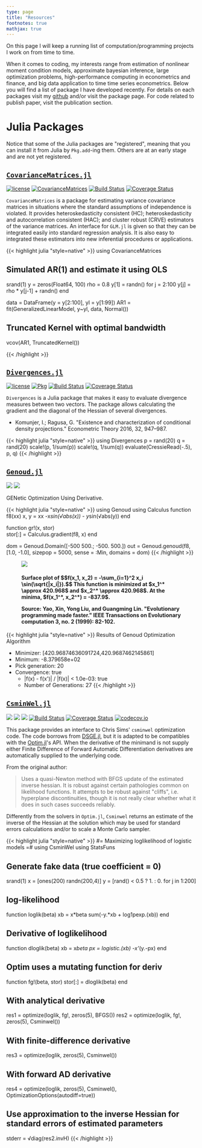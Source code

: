 ```yaml
---
type: page
title: "Resources"
footnotes: true
mathjax: true
---
```


On this page I will keep a running list of computation/programming projects I work on from time to time.

When it comes to coding, my interests range from estimation of nonlinear moment condition models, approximate bayesian inference, large optimization problems,
high-performance computing in econometrics and finance, and big data application to time time series econometrics.  Below you will find a list of package I have developed recently. For details on each packages visit my [github](http://github.com/gragusa) and/or visit the package page. For code related to publish paper, visit the publication section.

# Julia Packages

Notice that some of the Julia packages are "registered", meaning that you can install it from Julia by `Pkg.add`-ing them. Others are at an early stage and are not yet registered.

## [`CovarianceMatrices.jl`](http:://github.com/gragusa/CovarianceMatrices.jl)

[![license](https://img.shields.io/badge/license-MIT-blue.svg)](https://raw.githubusercontent.com/gragusa/CovarianceMatrices.jl/master/LICENSE.md)  [![CovarianceMatrices](http://pkg.julialang.org/badges/CovarianceMatrices_0.5.svg)](http://pkg.julialang.org/?pkg=CovarianceMatrices&ver=0.5) [![Build Status](https://travis-ci.org/gragusa/CovarianceMatrices.jl.svg?branch=master)](https://travis-ci.org/gragusa/CovarianceMatrices.jl) [![Coverage Status](https://coveralls.io/repos/gragusa/CovarianceMatrices.jl/badge.svg?branch=master&service=github)](https://coveralls.io/github/gragusa/CovarianceMatrices.jl?branch=master)

`CovarianceMatrices` is a package for estimating variance covariance matrices in situations where the standard assumptions of independence is violated. It provides heteroskedasticity consistent (HC); heteroskedasticity and autocorrelation consistent (HAC); and cluster robust (CRVE) estimators of the variance matrices. An interface for `GLM.jl` is given so that they can be integrated easily  into standard regression analysis. It is also easy to integrated these estimators into new inferential procedures or applications.


{{< highlight julia "style=native" >}}
using CovarianceMatrices
## Simulated AR(1) and estimate it using OLS
srand(1)
y = zeros(Float64, 100)
rho = 0.8
y[1] = randn()
for j = 2:100
  y[j] = rho * y[j-1] + randn()
end

data = DataFrame(y = y[2:100], yl = y[1:99])
AR1  = fit(GeneralizedLinearModel, y~yl, data, Normal())

## Truncated Kernel with optimal bandwidth
vcov(AR1, TruncatedKernel())

{{< /highlight >}}


## [`Divergences.jl`](http://github.com/gragusa/Divergences.jl)
[![license](https://img.shields.io/badge/license-MIT-blue.svg)](https://raw.githubusercontent.com/gragusa/Divergences.jl/master/LICENSE.md) [![Pkg](http://pkg.julialang.org/badges/Divergences_0.5.svg)](http://pkg.julialang.org/detail/Divergences.html) [![Build Status](https://travis-ci.org/gragusa/Divergences.jl.svg?branch=master)](https://travis-ci.org/gragusa/Divergences.jl) [![Coverage Status](https://coveralls.io/repos/github/gragusa/Divergences.jl/badge.svg?branch=master)](https://coveralls.io/github/gragusa/Divergences.jl?branch=master)

`Divergences` is a Julia package that makes it easy to evaluate divergence measures between two vectors. The package allows calculating the gradient and the diagonal of the Hessian of several divergences.

- Komunjer, I.; Ragusa, G. "Existence and characterization of conditional density projections." Econometric Theory 2016, 32, 947–987.

<!--
A divergence between two vectors of probabilities; $p := (p\_1, p\_2,\ldots,p\_n)$ and $q := (q\_1, q\_2,\ldots,q\_n)$ is defined as
$$ D(p,q)= \sum\_{i=1}^{n} \phi \left(\frac{p\_{i}}{q\_{i}}\right)p\_{i} $$ where $\phi$ is function that satisfies the following:

1. is twice continuously differentiable on `$ (0, +\infty) $`;
2. is strictly convex on $(0, +\infty)$;
3. $\phi(1) = \phi'(1) = 0$;
4. $\lim\_{u->0^+} \phi'(u) < 0$;
5. $\lim\_{u->+\infty} \phi'(u) > 0$.

An very general family of divergences is the Cressie-Read family[^1]. The class is indexed by a real parameter $\alpha$ and it is defined as
<div>
$$
\phi\_{\alpha}(u)=\begin{cases}
\frac{u^{\alpha+1}-1}{a(a+1)}-\frac{1}{a}u+\frac{1}{a} \& u>0 \\\\[2ex]
\frac{1}{a+1} \& u=0
\end{cases}.
$$
</div>

The package defines a `Divergence` type with the following suptypes:

* Kullback-Leibler divergence `KullbackLeibler`
* Chi-square distance `ChiSquared`
* Reverse Kullback-Leibler divergence `ReverseKullbackLeibler`
* Cressie-Read divergences `CressieRead`

These divergences differ from the equivalent ones defined in the `Distances` package because they are normalized. Also, the package provides methods for calculating their gradient and the (diagonal elements of the) Hessian matrix.

The constructors for the types above are straightforward
```julia
KullbackLeibler()
ChiSqaured()
ReverseKullbackLeibler()
```
The constructor for `CressieRead` is
```julia
CR(::Real)
```
The Hellinger divergence is obtained by `CR(-1/2)`. For a certain value of `alpha`, `CressieRead` correspond to a divergence that has a specific type defined. For instance `CR(1)` is equivalent to `ChiSquared` although the underlying code for evaluation and calculation of the gradient and Hessian are different. -->

{{< highlight julia "style=native" >}}
using Divergences
p = rand(20)
q = rand(20)
scale!(p, 1/sum(p))
scale!(q, 1/sum(q))
evaluate(CressieRead(-.5), p, q)
{{< /highlight >}}


## [`Genoud.jl`](http://github.org/gragusa/Genoud.jl)
[![](https://img.shields.io/badge/license-GPL3.0+-blue.svg)](https://raw.githubusercontent.com/gragusa/Genoud.jl/master/LICENSE.md) [![](https://img.shields.io/badge/Julia-unregistered-red.svg)](code/)

GENetic Optimization Using Derivative.

<div class="units-row">

<div class="unit-65">


{{< highlight julia "style=native" >}}
using Genoud
using Calculus
function f8(xx)
    x, y = xx
    -x*sin(√abs(x)) - y*sin(√abs(y))
end

function gr!(x, stor)  
    stor[:] = Calculus.gradient(f8, x)
end

dom = Genoud.Domain([-500  500.;
                     -500. 500.])
out = Genoud.genoud(f8, [1.0, -1.0],
                    sizepop = 5000,
                    sense = :Min,
                    domains = dom)
{{< /highlight >}}

</div>

<div class="unit-35">

<figure>
    <img src="fig/f8.png"  />
    <figcaption>
        <h4>Surface plot of $$f(x_1, x_2) = -\sum_{i=1}^2 x_i \sin(\sqrt{|x_i|}).$$ This function is minimized at $x_1^*  \approx 420.968$ and $x_2^* \approx 420.968$. At the minima, $f(x_1^*, x_2^*) = -837.9$.
        <p></p>
        Source: Yao, Xin, Yong Liu, and Guangming Lin. "Evolutionary programming made faster." IEEE Transactions on Evolutionary computation 3, no. 2 (1999): 82-102.</h4>
    </figcaption>
</figure>


</div>
</div>

{{< highlight julia "style=native" >}}
Results of Genoud Optimization Algorithm
 * Minimizer: [420.96874636091724,420.9687462145861]
 * Minimum: -8.379658e+02
 * Pick generation: 20
 * Convergence: true
   * |f(x) - f(x')| / |f(x)| < 1.0e-03: true
   * Number of Generations: 27
{{< /highlight >}}


## [`CsminWel.jl`](http://github.org/gragusa/CsminWel.jl)
[![](https://img.shields.io/badge/license-BSD3-blue.svg)](https://raw.githubusercontent.com/gragusa/CsminWel.jl/master/LICENSE.md) [![](https://img.shields.io/badge/Julia-unregistered-red.svg)](code/) [![](https://img.shields.io/badge/Julia-unregistered-red.svg)](code/) [![Build Status](https://travis-ci.org/gragusa/CsminWel.jl.svg?branch=master)](https://travis-ci.org/gragusa/CsminWel.jl) [![Coverage Status](https://coveralls.io/repos/gragusa/CsminWel.jl/badge.svg?branch=master&service=github)](https://coveralls.io/github/gragusa/CsminWel.jl?branch=master) [![codecov.io](http://codecov.io/github/gragusa/CsminWel.jl/coverage.svg?branch=master)](http://codecov.io/github/gragusa/CsminWel.jl?branch=master)


This package provides an interface to Chris Sims' `csminwel` optimization code. The code borrows from [DSGE.jl](https://github.com/FRBNY-DSGE/DSGE.jl), but it is adapted to be compatibles with the [Optim.jl](https://github.com/JuliaOpt/Optim.jl)'s API. When the derivative of the minimand is not supply either Finite Difference of Forward Automatic Differentiation derivatives are automatically supplied to the underlying code.


From the original author:
> Uses a quasi-Newton method with BFGS update of the estimated inverse hessian. It is robust against certain pathologies common on likelihood functions. It attempts to be robust against "cliffs", i.e. hyperplane discontinuities, though it is not really clear whether what it does in such cases succeeds reliably.

Differently from the solvers in `Optim.jl`, `Csminwel` returns an estimate of the inverse of the Hessian at the solution which may be used for standard errors calculations and/or to scale a Monte Carlo sampler.

{{< highlight julia "style=native" >}}
#=
Maximizing loglikelihood of logistic models
=#
using CsminWel
using StatsFuns
## Generate fake data (true coefficient = 0)
srand(1)
x = [ones(200) randn(200,4)]
y = [rand() < 0.5 ? 1. : 0. for j in 1:200]

## log-likelihood
function loglik(beta)
    xb = x*beta
    sum(-y.*xb + log1pexp.(xb))
end

## Derivative of loglikelihood
function dloglik(beta)
    xb = x*beta
    px = logistic.(xb)
    -x'*(y.-px)
end

## Optim uses a mutating function for deriv
function fg!(beta, stor)
    stor[:] = dloglik(beta)
end

## With analytical derivative
res1 = optimize(loglik, fg!, zeros(5), BFGS())
res2 = optimize(loglik, fg!, zeros(5), Csminwel())

## With finite-difference derivative
res3 = optimize(loglik, zeros(5), Csminwel())

## With forward AD derivative
res4 = optimize(loglik, zeros(5), Csminwel(), OptimizationOptions(autodiff=true))

## Use approximation to the inverse Hessian for standard errors of estimated parameters
stderr = √diag(res2.invH)
{{< /highlight >}}



[^1]: Cressie, Noel, and Timothy RC Read. "Multinomial goodness-of-fit tests." Journal of the Royal Statistical Society. Series B (Methodological) (1984): 440-464.
